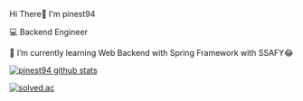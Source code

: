 Hi There👋 I'm pinest94

💻 Backend Engineer

🌱 I’m currently learning Web Backend with Spring Framework with SSAFY😂

[![pinest94 github stats](https://github-readme-stats.vercel.app/api?username=pinest94&show_icons=true)](https://github.com/pinest94/pinest94)

[![solved.ac](http://mazassumnida.wtf/api/v2/generate_badge?boj=doingnow94)](https://solved.ac/doingnow94)
